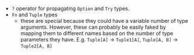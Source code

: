 

* `?` operator for propagating `Option` and `Try` types.
* `Fn` and `Tuple` types
    - these are special because they could have a variable number of type arguments.
        However, these can probably be easily faked by mapping them to different names
            based on the number of type parameters they have.
            E.g. `Tuple[A]` -> `Tuple1[A]`, `Tuple[A, B]` -> `Tuple2[A, B]`
